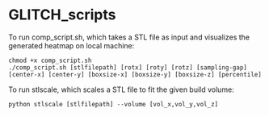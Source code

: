 # GLITCH_scripts

To run comp_script.sh, which takes a STL file as input and visualizes the generated heatmap on local machine:

    chmod +x comp_script.sh
    ./comp_script.sh [stlfilepath] [rotx] [roty] [rotz] [sampling-gap] [center-x] [center-y] [boxsize-x] [boxsize-y] [boxsize-z] [percentile]

To run stlscale, which scales a STL file to fit the given build volume:
    
    python stlscale [stlfilepath] --volume [vol_x,vol_y,vol_z]